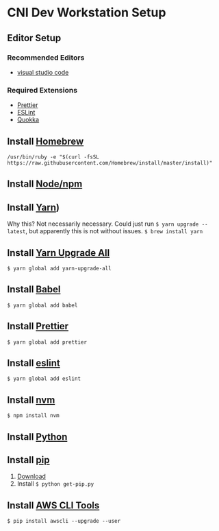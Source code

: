 # CNI Dev Workstation Setup

## Editor Setup

### Recommended Editors
* [visual studio code](https://code.visualstudio.com/)

### Required Extensions
* [Prettier](https://github.com/prettier/prettier)
* [ESLint](https://eslint.org/)
* [Quokka](https://quokkajs.com/docs/index.html)

## Install [Homebrew](https://yarnpkg.com/lang/en/docs/install/)
`/usr/bin/ruby -e "$(curl -fsSL https://raw.githubusercontent.com/Homebrew/install/master/install)"`

## Install [Node/npm](https://nodejs.org/)

## Install [Yarn](https://yarnpkg.com/lang/en/docs/install/))
Why this? Not necessarily necessary. Could just run `$ yarn upgrade --latest`, but apparently this is not without issues.
`$ brew install yarn`

## Install [Yarn Upgrade All](https://www.npmjs.com/package/yarn-upgrade-all)
`$ yarn global add yarn-upgrade-all`

## Install [Babel](https://babeljs.io/)
`$ yarn global add babel`

## Install [Prettier](https://prettier.io/)
`$ yarn global add prettier`

## Install [eslint](https://eslint.org/)
`$ yarn global add eslint`

## Install [nvm](https://www.npmjs.com/package/nvm)
`$ npm install nvm`

## Install [Python](https://www.python.org/)

## Install [pip](https://pip.pypa.io/en/stable/installing/)
1. [Download](https://bootstrap.pypa.io/get-pip.py)
2. Install `$ python get-pip.py`

## Install [AWS CLI Tools](docs.aws.amazon.com/cli/latest/userguide/installing.html)
`$ pip install awscli --upgrade --user`